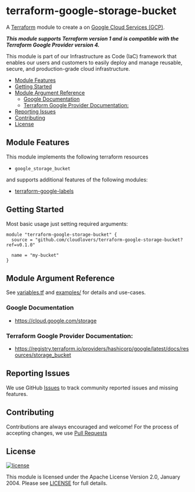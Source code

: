 
# terraform-google-storage-bucket

A [Terraform] module to create a on [Google Cloud Services (GCP)](https://cloud.google.com/).

**_This module supports Terraform version 1
and is compatible with the Terraform Google Provider version 4._**

This module is part of our Infrastructure as Code (IaC) framework
that enables our users and customers to easily deploy and manage reusable,
secure, and production-grade cloud infrastructure.


- [Module Features](#module-features)
- [Getting Started](#getting-started)
- [Module Argument Reference](#module-argument-reference)
  - [Google Documentation](#google-documentation)
  - [Terraform Google Provider Documentation:](#terraform-google-provider-documentation)
- [Reporting Issues](#reporting-issues)
- [Contributing](#contributing)
- [License](#license)

## Module Features

This module implements the following terraform resources

- `google_storage_bucket`

and supports additional features of the following modules:

- [terraform-google-labels](https://github.com/cloudlovers/terraform-google-labels)

## Getting Started

Most basic usage just setting required arguments:

```hcl
module "terraform-google-storage-bucket" {
  source = "github.com/cloudlovers/terraform-google-storage-bucket?ref=v0.1.0"

  name = "my-bucket"
}
```

## Module Argument Reference

See [variables.tf] and [examples/] for details and use-cases.


### Google Documentation

- https://cloud.google.com/storage

### Terraform Google Provider Documentation:

- https://registry.terraform.io/providers/hashicorp/google/latest/docs/resources/storage_bucket


## Reporting Issues

We use GitHub [Issues] to track community reported issues and missing features.

## Contributing

Contributions are always encouraged and welcome! For the process of accepting changes, we use
[Pull Requests]
## License

[![license][badge-license]][apache20]

This module is licensed under the Apache License Version 2.0, January 2004.
Please see [LICENSE] for full details.

<!-- References -->


[badge-license]: https://img.shields.io/badge/license-Apache%202.0-brightgreen.svg
[badge-terraform]: https://img.shields.io/badge/Terraform-1.x-623CE4.svg?logo=terraform
[releases-terraform]: https://github.com/hashicorp/terraform/releases
[badge-tf-gcp]: https://img.shields.io/badge/google-3.x-1A73E8.svg?logo=terraform
[releases-google-provider]: https://github.com/terraform-providers/terraform-provider-google/releases
[apache20]: https://opensource.org/licenses/Apache-2.0
[terraform]: https://www.terraform.io
[gcp]: https://cloud.google.com/
[variables.tf]: https://github.com/cloudlovers/terraform-google-cloud-storage/blob/master/variables.tf
[examples/]: https://github.com/cloudlovers/terraform-google-labels/tree/master/_example
[issues]: https://github.com/cloudlovers/terraform-google-labels/issues
[license]: https://github.com/cloudlovers/terraform-google-cloud-storage/blob/master/LICENSE
[pull requests]: https://github.com/cloudlovers/terraform-google-labels/pulls
